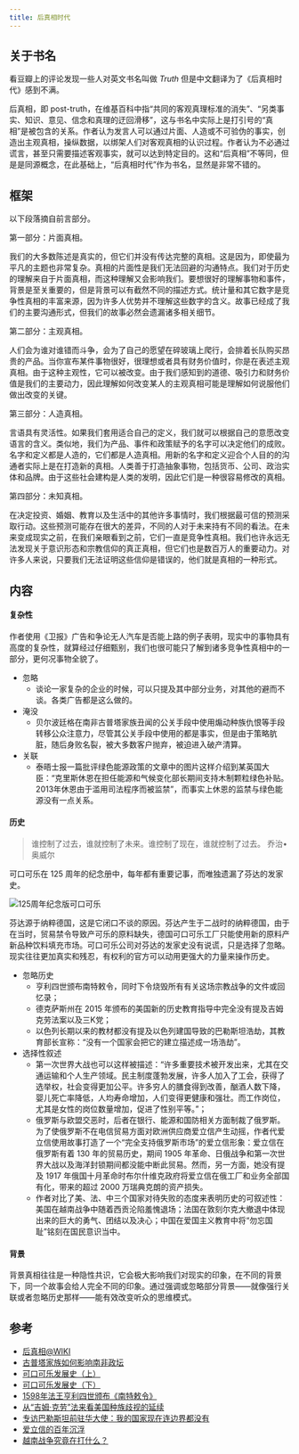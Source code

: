 ```yaml
---
title: 后真相时代
---
```


## 关于书名

看豆瓣上的评论发现一些人对英文书名叫做 <i>Truth</i> 但是中文翻译为了《后真相时代》感到不满。

后真相，即 post-truth，在维基百科中指“共同的客观真理标准的消失”、“另类事实、知识、意见、信念和真理的迂回滑移”，这与书名中实际上是打引号的“真相”是被包含的关系。作者认为发言人可以通过片面、人造或不可验伪的事实，创造出主观真相，操纵数据，以绑架人们对客观真相的认识过程。作者认为不必通过谎言，甚至只需要描述客观事实，就可以达到特定目的。这和“后真相”不等同，但是是同源概念，在此基础上，“后真相时代”作为书名，显然是非常不错的。

## 框架

以下段落摘自前言部分。

第一部分：片面真相。

我们的大多数陈述是真实的，但它们并没有传达完整的真相。这是因为，即使最为平凡的主题也非常复杂。真相的片面性是我们无法回避的沟通特点。我们对于历史的理解来自于片面真相，而这种理解又会影响我们。要想很好的理解事物和事件，背景是至关重要的，但是背景可以有截然不同的描述方式。统计量和其它数字是竞争性真相的丰富来源，因为许多人优势并不理解这些数字的含义。故事已经成了我们的主要沟通形式，但我们的故事必然会遗漏诸多相关细节。

第二部分：主观真相。

人们会为谁对谁错而斗争，会为了自己的愿望在碎玻璃上爬行，会排着长队购买昂贵的产品。当你宣布某件事物很好，很理想或者具有财务价值时，你是在表述主观真相。由于这种主观性，它可以被改变。由于我们感知到的道德、吸引力和财务价值是我们的主要动力，因此理解如何改变某人的主观真相可能是理解如何说服他们做出改变的关键。

第三部分：人造真相。

言语具有灵活性。如果我们套用适合自己的定义，我们就可以根据自己的意愿改变语言的含义。类似地，我们为产品、事件和政策赋予的名字可以决定他们的成败。名字和定义都是人造的，它们都是人造真相。用新的名字和定义迎合个人目的的沟通者实际上是在打造新的真相。人类善于打造抽象事物，包括货币、公司、政治实体和品牌。由于这些社会建构是人类的发明，因此它们是一种很容易修改的真相。

第四部分：未知真相。

在决定投资、婚姻、教育以及生活中的其他许多事情时，我们根据最可信的预测采取行动。这些预测可能存在很大的差异，不同的人对于未来持有不同的看法。在未来变成现实之前，在我们亲眼看到之前，它们一直是竞争性真相。我们也许永远无法发现关于意识形态和宗教信仰的真正真相，但它们也是数百万人的重要动力。对许多人来说，只要我们无法证明这些信仰是错误的，他们就是真相的一种形式。

## 内容

#### 复杂性

作者使用《卫报》广告和争论无人汽车是否能上路的例子表明，现实中的事物具有高度的复杂性，就算经过仔细甄别，我们也很可能只了解到诸多竞争性真相中的一部分，更何况事物全貌了。

* 忽略
  - 谈论一家复杂的企业的时候，可以只提及其中部分业务，对其他的避而不谈。各类广告都是这么做的。
* 淹没
  - 贝尔波廷格在南非古普塔家族丑闻的公关手段中使用煽动种族仇恨等手段转移公众注意力，尽管其公关手段中使用的都是事实，但是由于策略肮脏，随后身败名裂，被大多数客户抛弃，被迫进入破产清算。
* 关联
  - 泰晤士报一篇批评绿色能源政策的文章中的图片这样介绍到某英国大臣：“克里斯休恩在担任能源和气候变化部长期间支持木制颗粒绿色补贴。2013年休恩由于滥用司法程序而被监禁”，而事实上休恩的监禁与绿色能源没有一点关系。

#### 历史

> 谁控制了过去，谁就控制了未来。谁控制了现在，谁就控制了过去。
> <name>乔治•奥威尔</name>

可口可乐在 125 周年的纪念册中，每年都有重要记事，而唯独遗漏了芬达的发家史。

![125周年纪念版可口可乐](https://mgear-image.oss-cn-shanghai.aliyuncs.com/image/other/20211118161819.png)

芬达源于纳粹德国，这是它闭口不谈的原因。芬达产生于二战时的纳粹德国，由于在当时，贸易禁令导致产可乐的原料缺失，德国可口可乐工厂只能使用新的原料产新品种饮料填充市场。可口可乐公司对芬达的发家史没有说谎，只是选择了忽略。现实往往更加真实和残忍，有权利的官方可以动用更强大的力量来操作历史。

* 忽略历史
  - 亨利四世颁布南特敕令，同时下令烧毁所有有关这场宗教战争的文件或回忆录；
  - 德克萨斯州在 2015 年颁布的美国新的历史教育指导中完全没有提及吉姆克劳法案以及三K党；
  - 以色列长期以来的教材都没有提及以色列建国导致的巴勒斯坦浩劫，其教育部长宣称：“没有一个国家会把它的建立描述成一场浩劫”。
* 选择性叙述
  - 第一次世界大战也可以这样被描述：“许多重要技术被开发出来，尤其在交通运输和个人生产领域。民主制度蓬勃发展，许多人加入了工会，获得了选举权，社会变得更加公平。许多穷人的膳食得到改善，酗酒人数下降，婴儿死亡率降低，人均寿命增加，人们变得更健康和强壮。而工作岗位，尤其是女性的岗位数量增加，促进了性别平等。”；
  - 俄罗斯与欧盟交恶时，后者在银行、能源和国防相关方面制裁了俄罗斯。为了使俄罗斯不在电信贸易方面对欧洲供应商爱立信产生动摇，作者代爱立信使用故事打造了一个“完全支持俄罗斯市场”的爱立信形象：爱立信在俄罗斯有着 130 年的贸易历史，期间 1905 年革命、日俄战争和第一次世界大战以及海洋封锁期间都没能中断此贸易。然而，另一方面，她没有提及 1917 年俄国十月革命时布尔什维克政府将爱立信在俄工厂和业务全部国有化，带来的超过 2000 万瑞典克朗的资产损失。
  - 作者对比了美、法、中三个国家对待失败的态度来表明历史的可叙述性：美国在越南战争中随着西贡沦陷羞愧退场；法国在敦刻尔克大撤退中体现出来的巨大的勇气、团结以及决心；中国在爱国主义教育中将“勿忘国耻”铭刻在国民意识当中。

#### 背景

背景真相往往是一种隐性共识，它会极大影响我们对现实的印象，在不同的背景下，同一个故事会给人完全不同的印象。通过强调或忽略部分背景——就像强行关联或者忽略历史那样——能有效改变听众的思维模式。

## 参考

* [后真相@WIKI](https://www.wikiwand.com/zh-hans/%E5%90%8E%E7%9C%9F%E7%9B%B8#/overview)
* [古普塔家族如何影响南非政坛](https://www.bilibili.com/video/BV1UD4y197DE)
* [可口可乐发展史（上）](https://www.bilibili.com/video/BV1nC4y1b7wK)
* [可口可乐发展史（下）](https://www.bilibili.com/video/BV1964y1F7bg)
* [1598年法王亨利四世颁布《南特敕令》](https://www.bilibili.com/video/BV1tp4y1s7Qw)
* [从“吉姆·克劳”法来看美国种族歧视的延续](https://zhuanlan.zhihu.com/p/150986289)
* [专访巴勒斯坦前驻华大使：我的国家现在连边界都没有](https://www.bilibili.com/video/BV1of4y1h7Ba)
* [爱立信的百年沉浮](https://www.bilibili.com/read/cv12955130/)
* [越南战争究竟在打什么？](https://www.bilibili.com/video/BV1SD4y1D7FQ)
